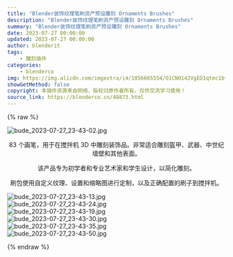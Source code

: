 ```yaml
---
title: "Blender装饰纹理笔刷资产预设雕刻 Ornaments Brushes"
description: "Blender装饰纹理笔刷资产预设雕刻 Ornaments Brushes"
summary: "Blender装饰纹理笔刷资产预设雕刻 Ornaments Brushes"
date: 2023-07-27 00:00:00
updated: 2023-07-27 00:00:00
author: blenderit
tags: 
    - 雕刻插件
categories:
    - blenderco
img: https://img.alicdn.com/imgextra/i4/1856665554/O1CN0142VgED1qtmc1bfwzO_!!1856665554.jpg
showGetMethod: false
copyright: 本插件资源来自网络，版权归原作者所有，仅供交流学习使用！
source_link: https://blenderco.cn/48873.html
---
```


{% raw %}
<p><img class="aligncenter" src="https://img.alicdn.com/imgextra/i4/1856665554/O1CN0142VgED1qtmc1bfwzO_!!1856665554.jpg" alt="bude_2023-07-27_23-43-02.jpg"></p><p style="text-align: center;">83 个画笔，用于在搅拌机 3D 中雕刻装饰品。非常适合雕刻盔甲、武器、中世纪墙壁和其他表面。</p><p style="text-align: center;">该产品专为初学者和专业艺术家和学生设计，以简化雕刻。</p><p style="text-align: center;">刷包使用自定义纹理、设置和缩略图进行定制，以及正确配置的刷子到搅拌机。</p><p><img class="aligncenter" src="https://img.alicdn.com/imgextra/i2/1856665554/O1CN012zinz31qtmc3W4hiU_!!1856665554.jpg" alt="bude_2023-07-27_23-43-13.jpg"><br>
<img class="aligncenter" src="https://img.alicdn.com/imgextra/i1/1856665554/O1CN019TkLdQ1qtmc5TgJ5O_!!1856665554.jpg" alt="bude_2023-07-27_23-43-24.jpg"><br>
<img class="aligncenter" src="https://img.alicdn.com/imgextra/i2/1856665554/O1CN01RbkdYj1qtmbyKPwI1_!!1856665554.jpg" alt="bude_2023-07-27_23-43-19.jpg"><br>
<img class="aligncenter" src="https://img.alicdn.com/imgextra/i3/1856665554/O1CN01XTtFxd1qtmc1jMCm8_!!1856665554.jpg" alt="bude_2023-07-27_23-43-30.jpg"><br>
<img class="aligncenter" src="https://img.alicdn.com/imgextra/i2/1856665554/O1CN01RTQLyR1qtmc1bhlEd_!!1856665554.jpg" alt="bude_2023-07-27_23-43-35.jpg"><br>
<img class="aligncenter" src="https://img.alicdn.com/imgextra/i1/1856665554/O1CN01oRIKlc1qtmc7H4pdI_!!1856665554.jpg" alt="bude_2023-07-27_23-43-50.jpg"></p>
<div style="display: none">blenderco</div>
{% endraw %}